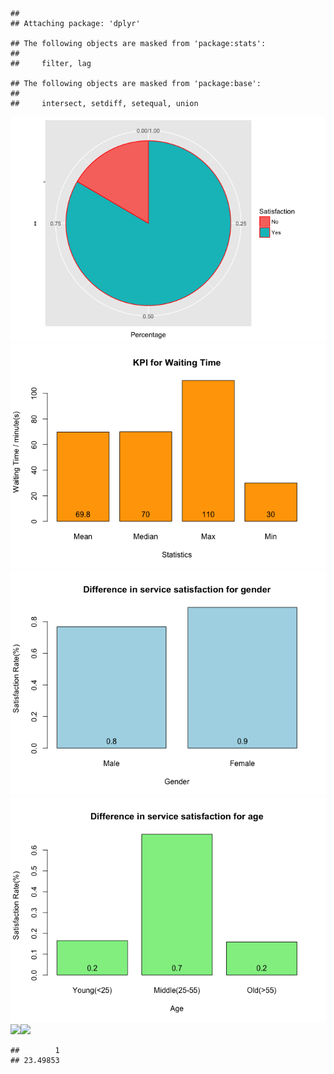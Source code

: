     ## 
    ## Attaching package: 'dplyr'

    ## The following objects are masked from 'package:stats':
    ## 
    ##     filter, lag

    ## The following objects are masked from 'package:base':
    ## 
    ##     intersect, setdiff, setequal, union

![](Tutorial2_files/figure-markdown_strict/unnamed-chunk-1-1.png)![](Tutorial2_files/figure-markdown_strict/unnamed-chunk-1-2.png)![](Tutorial2_files/figure-markdown_strict/unnamed-chunk-1-3.png)![](Tutorial2_files/figure-markdown_strict/unnamed-chunk-1-4.png)![](Tutorial2_files/figure-markdown_strict/unnamed-chunk-1-5.png)![](Tutorial2_files/figure-markdown_strict/unnamed-chunk-1-6.png)  

    ##        1 
    ## 23.49853
